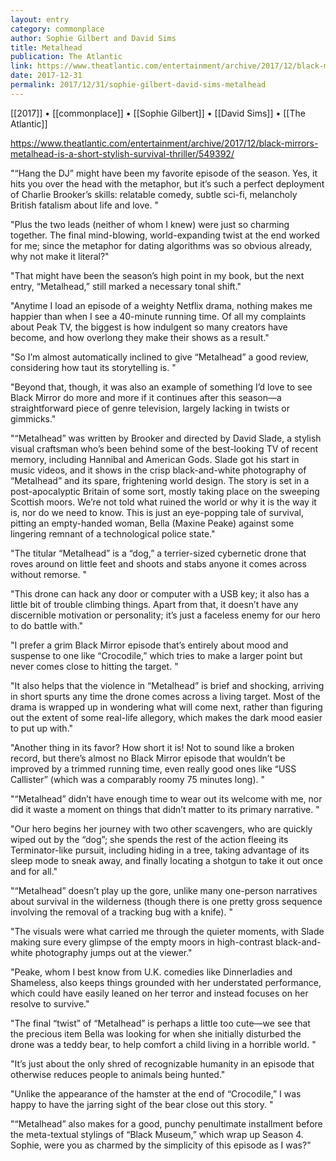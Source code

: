 ```yaml
---
layout: entry
category: commonplace
author: Sophie Gilbert and David Sims
title: Metalhead
publication: The Atlantic
link: https://www.theatlantic.com/entertainment/archive/2017/12/black-mirrors-metalhead-is-a-short-stylish-survival-thriller/549392/
date: 2017-12-31
permalink: 2017/12/31/sophie-gilbert-david-sims-metalhead
---
```


[[2017]] • [[commonplace]] • [[Sophie Gilbert]] • [[David Sims]] • [[The Atlantic]]

https://www.theatlantic.com/entertainment/archive/2017/12/black-mirrors-metalhead-is-a-short-stylish-survival-thriller/549392/

"“Hang the DJ” might have been my favorite episode of the season. Yes, it hits you over the head with the metaphor, but it’s such a perfect deployment of Charlie Brooker’s skills: relatable comedy, subtle sci-fi, melancholy British fatalism about life and love. "

"Plus the two leads (neither of whom I knew) were just so charming together. The final mind-blowing, world-expanding twist at the end worked for me; since the metaphor for dating algorithms was so obvious already, why not make it literal?"

"That might have been the season’s high point in my book, but the next entry, “Metalhead,” still marked a necessary tonal shift."

"Anytime I load an episode of a weighty Netflix drama, nothing makes me happier than when I see a 40-minute running time. Of all my complaints about Peak TV, the biggest is how indulgent so many creators have become, and how overlong they make their shows as a result."

"So I’m almost automatically inclined to give “Metalhead” a good review, considering how taut its storytelling is. "

"Beyond that, though, it was also an example of something I’d love to see Black Mirror do more and more if it continues after this season—a straightforward piece of genre television, largely lacking in twists or gimmicks."

"“Metalhead” was written by Brooker and directed by David Slade, a stylish visual craftsman who’s been behind some of the best-looking TV of recent memory, including Hannibal and American Gods. Slade got his start in music videos, and it shows in the crisp black-and-white photography of “Metalhead” and its spare, frightening world design. The story is set in a post-apocalyptic Britain of some sort, mostly taking place on the sweeping Scottish moors. We’re not told what ruined the world or why it is the way it is, nor do we need to know. This is just an eye-popping tale of survival, pitting an empty-handed woman, Bella (Maxine Peake) against some lingering remnant of a technological police state."

"The titular “Metalhead” is a “dog,” a terrier-sized cybernetic drone that roves around on little feet and shoots and stabs anyone it comes across without remorse. "

"This drone can hack any door or computer with a USB key; it also has a little bit of trouble climbing things. Apart from that, it doesn’t have any discernible motivation or personality; it’s just a faceless enemy for our hero to do battle with."

"I prefer a grim Black Mirror episode that’s entirely about mood and suspense to one like “Crocodile,” which tries to make a larger point but never comes close to hitting the target. "

"It also helps that the violence in “Metalhead” is brief and shocking, arriving in short spurts any time the drone comes across a living target. Most of the drama is wrapped up in wondering what will come next, rather than figuring out the extent of some real-life allegory, which makes the dark mood easier to put up with."

"Another thing in its favor? How short it is! Not to sound like a broken record, but there’s almost no Black Mirror episode that wouldn’t be improved by a trimmed running time, even really good ones like “USS Callister” (which was a comparably roomy 75 minutes long). "

"“Metalhead” didn’t have enough time to wear out its welcome with me, nor did it waste a moment on things that didn’t matter to its primary narrative. "

"Our hero begins her journey with two other scavengers, who are quickly wiped out by the “dog”; she spends the rest of the action fleeing its Terminator-like pursuit, including hiding in a tree, taking advantage of its sleep mode to sneak away, and finally locating a shotgun to take it out once and for all."

"“Metalhead” doesn’t play up the gore, unlike many one-person narratives about survival in the wilderness (though there is one pretty gross sequence involving the removal of a tracking bug with a knife). "

"The visuals were what carried me through the quieter moments, with Slade making sure every glimpse of the empty moors in high-contrast black-and-white photography jumps out at the viewer."

"Peake, whom I best know from U.K. comedies like Dinnerladies and Shameless, also keeps things grounded with her understated performance, which could have easily leaned on her terror and instead focuses on her resolve to survive."

"The final “twist” of “Metalhead” is perhaps a little too cute—we see that the precious item Bella was looking for when she initially disturbed the drone was a teddy bear, to help comfort a child living in a horrible world. "

"It’s just about the only shred of recognizable humanity in an episode that otherwise reduces people to animals being hunted."

"Unlike the appearance of the hamster at the end of “Crocodile,” I was happy to have the jarring sight of the bear close out this story. "

"“Metalhead” also makes for a good, punchy penultimate installment before the meta-textual stylings of “Black Museum,” which wrap up Season 4. Sophie, were you as charmed by the simplicity of this episode as I was?"

